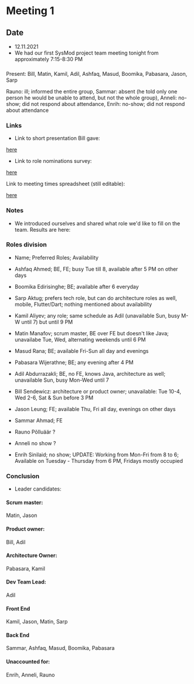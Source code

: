 # Meeting 1
## Date
- 12.11.2021
- We had our first SysMod project team meeting tonight from approximately 7:15-8:30 PM

###
Present:
Bill,
Matin,
Kamil,
Adil,
Ashfaq,
Masud,
Boomika,
Pabasara,
Jason,
Sarp

Rauno: ill; informed the entire group,
Sammar: absent (he told only one person he would be unable to attend, but not the whole group),
Anneli: no-show; did not respond about attendance,
Enrih: no-show; did not respond about attendance

### Links
- Link to short presentation Bill gave:

[here](https://docs.google.com/presentation/d/1F40jJxwFf8EL7-6pDpG1IUG1ghvYIYT-A2XhdcsyM90/edit?usp=sharing)

- Link to role nominations survey:

[here](https://docs.google.com/forms/d/1Ecrjwv8ZM7x6CcaRouABQ00iY2YR6MX2TwcV-C4hQXI/viewanalytics)

Link to meeting times spreadsheet (still editable):

[here](https://docs.google.com/spreadsheets/d/124dV8QfrcHp3Dshi_fRll-XtvBiEH5x4eXUAdMyvXAY/edit?usp=sharing)

### Notes

- We introduced ourselves and shared what role we'd like to fill on the team. Results are here:

### Roles division
- Name; Preferred Roles; Availability

- Ashfaq Ahmed; BE, FE; busy Tue till 8, available after 5 PM on other days
- Boomika Edirisinghe; BE; available after 6 everyday
- Sarp Aktug; prefers tech role, but can do architecture roles as well, mobile, Flutter/Dart; nothing mentioned about availability
- Kamil Aliyev; any role; same schedule as Adil (unavailable Sun, busy M-W until 7) but until 9 PM
- Matin Manafov; scrum master, BE over FE but doesn't like Java; unavailabe Tue, Wed, alternating weekends until 6 PM
- Masud Rana; BE; available Fri-Sun all day and evenings
- Pabasara Wijerathne; BE; any evening after 4 PM
- Adil Abdurrazakli; BE, no FE, knows Java, architecture as well; unavailable Sun, busy Mon-Wed until 7
- Bill Sendewicz: architecture or product owner; unavailable: Tue 10-4, Wed 2-6, Sat & Sun before 3 PM
- Jason Leung; FE; available Thu, Fri all day, evenings on other days
- Sammar Ahmad; FE
- Rauno Põlluäär ?
- Anneli no show ?
- Enrih Sinilaid; no show; UPDATE: Working from Mon-Fri from 8 to 6; Available on Tuesday - Thursday from 6 PM, Fridays mostly occupied

### Conclusion
- Leader candidates:

#### Scrum master:
Matin, Jason

#### Product owner:
Bill, Adil

#### Architecture Owner:
Pabasara, Kamil

#### Dev Team Lead:
Adil

#### Front End
Kamil, Jason, Matin, Sarp

#### Back End
Sammar, Ashfaq, Masud, Boomika, Pabasara

#### Unaccounted for:
Enrih, Anneli, Rauno 
